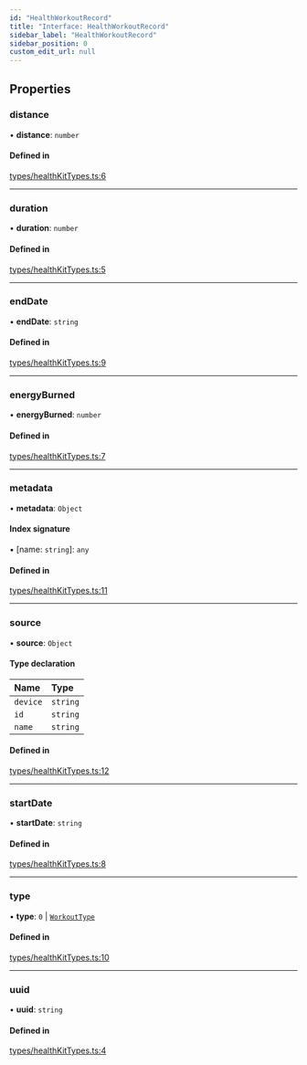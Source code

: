 ```yaml
---
id: "HealthWorkoutRecord"
title: "Interface: HealthWorkoutRecord"
sidebar_label: "HealthWorkoutRecord"
sidebar_position: 0
custom_edit_url: null
---
```


## Properties

### distance

• **distance**: `number`

#### Defined in

[types/healthKitTypes.ts:6](https://github.com/rn-fitness-tracker/rn-fitness-tracker/blob/909937e4/src/types/healthKitTypes.ts#L6)

___

### duration

• **duration**: `number`

#### Defined in

[types/healthKitTypes.ts:5](https://github.com/rn-fitness-tracker/rn-fitness-tracker/blob/909937e4/src/types/healthKitTypes.ts#L5)

___

### endDate

• **endDate**: `string`

#### Defined in

[types/healthKitTypes.ts:9](https://github.com/rn-fitness-tracker/rn-fitness-tracker/blob/909937e4/src/types/healthKitTypes.ts#L9)

___

### energyBurned

• **energyBurned**: `number`

#### Defined in

[types/healthKitTypes.ts:7](https://github.com/rn-fitness-tracker/rn-fitness-tracker/blob/909937e4/src/types/healthKitTypes.ts#L7)

___

### metadata

• **metadata**: `Object`

#### Index signature

▪ [name: `string`]: `any`

#### Defined in

[types/healthKitTypes.ts:11](https://github.com/rn-fitness-tracker/rn-fitness-tracker/blob/909937e4/src/types/healthKitTypes.ts#L11)

___

### source

• **source**: `Object`

#### Type declaration

| Name | Type |
| :------ | :------ |
| `device` | `string` |
| `id` | `string` |
| `name` | `string` |

#### Defined in

[types/healthKitTypes.ts:12](https://github.com/rn-fitness-tracker/rn-fitness-tracker/blob/909937e4/src/types/healthKitTypes.ts#L12)

___

### startDate

• **startDate**: `string`

#### Defined in

[types/healthKitTypes.ts:8](https://github.com/rn-fitness-tracker/rn-fitness-tracker/blob/909937e4/src/types/healthKitTypes.ts#L8)

___

### type

• **type**: ``0`` \| [`WorkoutType`](../enums/WorkoutType.md)

#### Defined in

[types/healthKitTypes.ts:10](https://github.com/rn-fitness-tracker/rn-fitness-tracker/blob/909937e4/src/types/healthKitTypes.ts#L10)

___

### uuid

• **uuid**: `string`

#### Defined in

[types/healthKitTypes.ts:4](https://github.com/rn-fitness-tracker/rn-fitness-tracker/blob/909937e4/src/types/healthKitTypes.ts#L4)

